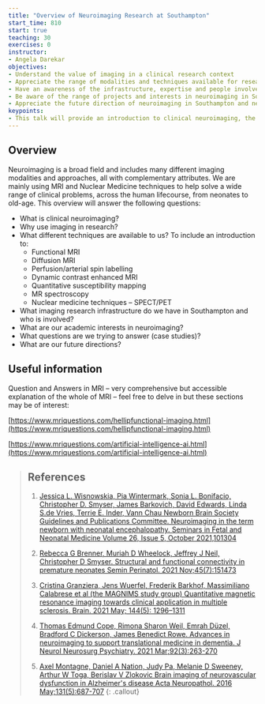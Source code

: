 ```yaml
---
title: "Overview of Neuroimaging Research at Southampton"
start_time: 810
start: true
teaching: 30
exercises: 0
instructor:
- Angela Darekar
objectives:
- Understand the value of imaging in a clinical research context 
- Appreciate the range of modalities and techniques available for research investigations and the outputs they produce 
- Have an awareness of the infrastructure, expertise and people involved in neuroimaging research in Southampton 
- Be aware of the range of projects and interests in neuroimaging in Southampton and the questions they are trying to answer 
- Appreciate the future direction of neuroimaging in Southampton and new areas of work 
keypoints:
- This talk will provide an introduction to clinical neuroimaging, the techniques used in research and areas of interest and ongoing projects in Southampton. 
---
```


## Overview 

Neuroimaging is a broad field and includes many different imaging modalities and approaches, all with complementary attributes. We are mainly using MRI and Nuclear Medicine techniques to help solve a wide range of clinical problems, across the human lifecourse, from neonates to old-age. This overview will answer the following questions: 
- What is clinical neuroimaging? 
- Why use imaging in research? 
- What different techniques are available to us? To include an introduction to: 
  - Functional MRI 
  - Diffusion MRI 
  - Perfusion/arterial spin labelling 
  - Dynamic contrast enhanced MRI 
  - Quantitative susceptibility mapping 
  - MR spectroscopy 
  - Nuclear medicine techniques – SPECT/PET 
- What imaging research infrastructure do we have in Southampton and who is involved? 
- What are our academic interests in neuroimaging? 
- What questions are we trying to answer (case studies)? 
- What are our future directions? 

## Useful information

Question and Answers in MRI – very comprehensive but accessible explanation of the whole of MRI – feel free to delve in but these sections may be of interest: 

[https://www.mriquestions.com/hellipfunctional-imaging.html](https://www.mriquestions.com/hellipfunctional-imaging.html)  

[https://www.mriquestions.com/artificial-intelligence-ai.html](https://www.mriquestions.com/artificial-intelligence-ai.html)

> ## References
>
> 1. [Jessica L. Wisnowskia, Pia Wintermark, Sonia L. Bonifacio, Christopher D. Smyser, James Barkovich, David Edwards, Linda S.de Vries, Terrie E. Inder, Vann Chau Newborn Brain Society Guidelines and Publications Committee. Neuroimaging in the term newborn with neonatal encephalopathy. Seminars in Fetal and Neonatal Medicine Volume 26, Issue 5, October 2021,101304](https://doi.org/10.1016/j.siny.2021.101304)  
>
> 2. [Rebecca G Brenner, Muriah D Wheelock, Jeffrey J Neil, Christopher D Smyser. Structural and functional connectivity in premature neonates Semin Perinatol. 2021 Nov;45(7):151473](https://doi.org/10.1016/j.semperi.2021.151473)
>
> 3. [Cristina Granziera, Jens Wuerfel, Frederik Barkhof, Massimiliano Calabrese et al (the MAGNIMS study group) Quantitative magnetic resonance imaging towards clinical application in multiple sclerosis. Brain. 2021 May; 144(5): 1296–1311](https://doi.org/10.1093%2Fbrain%2Fawab029) 
>
> 4. [Thomas Edmund Cope, Rimona Sharon Weil, Emrah Düzel, Bradford C Dickerson, James Benedict Rowe. Advances in neuroimaging to support translational medicine in dementia. J Neurol Neurosurg Psychiatry. 2021 Mar;92(3):263-270](https://doi.org/10.1136/jnnp-2019-322402)
>
> 5. [Axel Montagne, Daniel A Nation, Judy Pa, Melanie D Sweeney, Arthur W Toga, Berislav V Zlokovic Brain imaging of neurovascular dysfunction in Alzheimer's disease Acta Neuropathol. 2016 May;131(5):687-707](https://doi.org/10.1007/s00401-016-1570-0) 
{: .callout}
